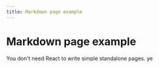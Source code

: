 ```yaml
---
title: Markdown page example
---
```


# Markdown page example

You don't need React to write simple standalone pages. ye
